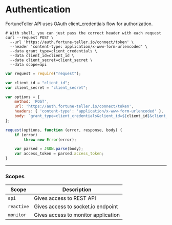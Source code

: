 # Authentication

FortuneTeller API uses OAuth client_credentials flow for authorization.

```shell
# With shell, you can just pass the correct header with each request
curl --request POST \
  --url 'https://auth.fortune-teller.io/connect/token' \
  --header 'content-type: application/x-www-form-urlencoded' \
  --data grant_type=client_credentials \
  --data client_id=client_id \
  --data client_secret=client_secret \
  --data scope=api
```

```javascript
var request = require("request");

var client_id = "client_id";
var client_secret = "client_secret";

var options = {
    method: 'POST',
    url: 'https://auth.fortune-teller.io/connect/token',
    headers: { 'content-type': 'application/x-www-form-urlencoded' },
    body: `grant_type=client_credentials&client_id=${client_id}&client_secret=${client_secret}&scope=reactive`
};

request(options, function (error, response, body) {
    if (error)
        throw new Error(error);

    var parsed = JSON.parse(body);
    var access_token = parsed.access_token;
}
```

---

### Scopes

| **Scope**  | **Description**
| ---        | --- 
| `api`      | Gives access to REST API
| `reactive` | Gives access to socket.io endpoint
| `monitor`  | Gives access to monitor application
